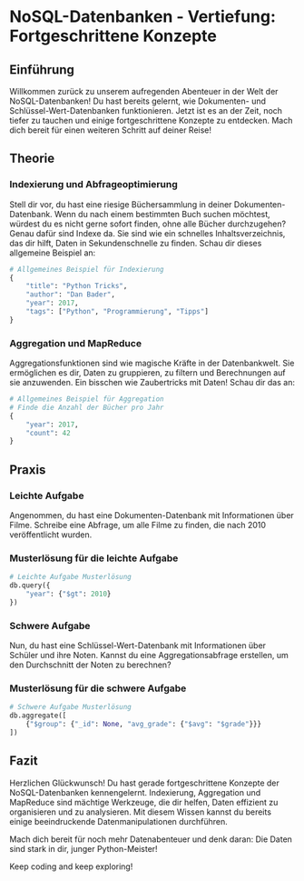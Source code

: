 # NoSQL-Datenbanken - Vertiefung: Fortgeschrittene Konzepte

## Einführung

Willkommen zurück zu unserem aufregenden Abenteuer in der Welt der NoSQL-Datenbanken! Du hast bereits gelernt, wie Dokumenten- und Schlüssel-Wert-Datenbanken funktionieren. Jetzt ist es an der Zeit, noch tiefer zu tauchen und einige fortgeschrittene Konzepte zu entdecken. Mach dich bereit für einen weiteren Schritt auf deiner Reise!

## Theorie

### Indexierung und Abfrageoptimierung

Stell dir vor, du hast eine riesige Büchersammlung in deiner Dokumenten-Datenbank. Wenn du nach einem bestimmten Buch suchen möchtest, würdest du es nicht gerne sofort finden, ohne alle Bücher durchzugehen? Genau dafür sind Indexe da. Sie sind wie ein schnelles Inhaltsverzeichnis, das dir hilft, Daten in Sekundenschnelle zu finden. Schau dir dieses allgemeine Beispiel an:

```python
# Allgemeines Beispiel für Indexierung
{
    "title": "Python Tricks",
    "author": "Dan Bader",
    "year": 2017,
    "tags": ["Python", "Programmierung", "Tipps"]
}
```

### Aggregation und MapReduce

Aggregationsfunktionen sind wie magische Kräfte in der Datenbankwelt. Sie ermöglichen es dir, Daten zu gruppieren, zu filtern und Berechnungen auf sie anzuwenden. Ein bisschen wie Zaubertricks mit Daten! Schau dir das an:

```python
# Allgemeines Beispiel für Aggregation
# Finde die Anzahl der Bücher pro Jahr
{
    "year": 2017,
    "count": 42
}
```

## Praxis

### Leichte Aufgabe

Angenommen, du hast eine Dokumenten-Datenbank mit Informationen über Filme. Schreibe eine Abfrage, um alle Filme zu finden, die nach 2010 veröffentlicht wurden.

### Musterlösung für die leichte Aufgabe

```python
# Leichte Aufgabe Musterlösung
db.query({
    "year": {"$gt": 2010}
})
```

### Schwere Aufgabe

Nun, du hast eine Schlüssel-Wert-Datenbank mit Informationen über Schüler und ihre Noten. Kannst du eine Aggregationsabfrage erstellen, um den Durchschnitt der Noten zu berechnen?

### Musterlösung für die schwere Aufgabe

```python
# Schwere Aufgabe Musterlösung
db.aggregate([
    {"$group": {"_id": None, "avg_grade": {"$avg": "$grade"}}}
])
```

## Fazit

Herzlichen Glückwunsch! Du hast gerade fortgeschrittene Konzepte der NoSQL-Datenbanken kennengelernt. Indexierung, Aggregation und MapReduce sind mächtige Werkzeuge, die dir helfen, Daten effizient zu organisieren und zu analysieren. Mit diesem Wissen kannst du bereits einige beeindruckende Datenmanipulationen durchführen.

Mach dich bereit für noch mehr Datenabenteuer und denk daran: Die Daten sind stark in dir, junger Python-Meister!

Keep coding and keep exploring!
